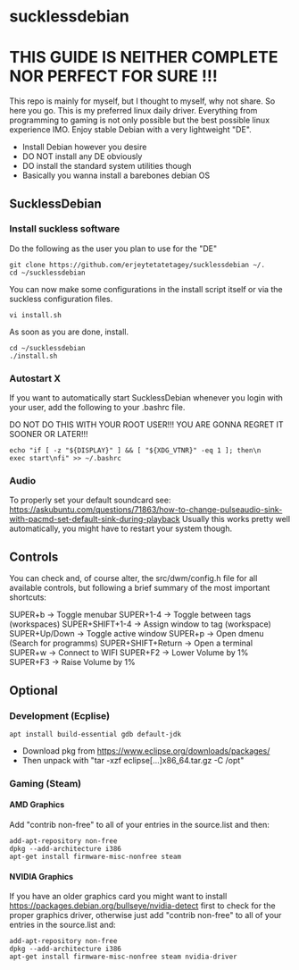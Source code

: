 # sucklessdebian

# THIS GUIDE IS NEITHER COMPLETE NOR PERFECT FOR SURE !!!

This repo is mainly for myself, but I thought to myself, why not share. So here you go. This is my preferred linux daily driver. Everything from programming to gaming is not only possible but the best possible linux experience IMO.
Enjoy stable Debian with a very lightweight "DE".

- Install Debian however you desire
- DO NOT install any DE obviously
- DO install the standard system utilities though
- Basically you wanna install a barebones debian OS

## SucklessDebian
### Install suckless software
Do the following as the user you plan to use for the "DE"
```
git clone https://github.com/erjeytetatetagey/sucklessdebian ~/.
cd ~/sucklessdebian
```
You can now make some configurations in the install script itself or via the suckless configuration files.
```
vi install.sh
```
As soon as you are done, install.
```
cd ~/sucklessdebian
./install.sh
```

### Autostart X
If you want to automatically start SucklessDebian whenever you login with your user, add the following to your .bashrc file.

DO NOT DO THIS WITH YOUR ROOT USER!!! YOU ARE GONNA REGRET IT SOONER OR LATER!!!
```
echo "if [ -z "${DISPLAY}" ] && [ "${XDG_VTNR}" -eq 1 ]; then\n    exec start\nfi" >> ~/.bashrc
```

### Audio
To properly set your default soundcard see:
https://askubuntu.com/questions/71863/how-to-change-pulseaudio-sink-with-pacmd-set-default-sink-during-playback
Usually this works pretty well automatically, you might have to restart your system though.

## Controls
You can check and, of course alter, the src/dwm/config.h file for all available controls, but following a brief summary of the most important shortcuts:

SUPER+b -> Toggle menubar
SUPER+1-4 -> Toggle between tags (workspaces)
SUPER+SHIFT+1-4 -> Assign window to tag (workspace)
SUPER+Up/Down -> Toggle active window
SUPER+p -> Open dmenu (Search for programms)
SUPER+SHIFT+Return -> Open a terminal
SUPER+w -> Connect to WIFI
SUPER+F2 -> Lower Volume by 1%
SUPER+F3 -> Raise Volume by 1%

## Optional
### Development (Ecplise)
```
apt install build-essential gdb default-jdk
```
- Download pkg from https://www.eclipse.org/downloads/packages/
- Then unpack with "tar -xzf eclipse[...]x86_64.tar.gz -C /opt"

### Gaming (Steam)
#### AMD Graphics
Add "contrib non-free" to all of your entries in the source.list and then:
```
add-apt-repository non-free
dpkg --add-architecture i386
apt-get install firmware-misc-nonfree steam
```

#### NVIDIA Graphics
If you have an older graphics card you might want to install https://packages.debian.org/bullseye/nvidia-detect first to check for the proper graphics driver, otherwise just add "contrib non-free" to all of your entries in the source.list and:
```
add-apt-repository non-free
dpkg --add-architecture i386
apt-get install firmware-misc-nonfree steam nvidia-driver
```

